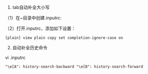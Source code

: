 1. tab自动补全大小写

（1）在~目录中创建.inputrc:

（2）打开.inputrc，添加如下设置：

`
[plain] view plain copy
set completion-ignore-case on 
`

2. 自动补全历史命令

vi .inputrc

`
"\e[A": history-search-backward
"\e[B": history-search-forward
`
